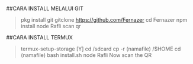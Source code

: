 ##CARA INSTALL MELALUI GIT

> pkg install git
> gitclone https://github.com/Fernazer
> cd Fernazer
> npm install
> node Rafli
> scan qr

##CARA INSTALL TERMUX

> termux-setup-storage [Y]
> cd /sdcard
> cp -r (namafile) /$HOME
> cd (namafile)
> bash install.sh 
> node Rafli
> Now scan the QR
